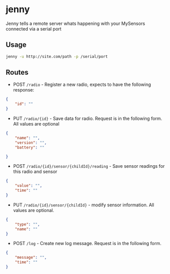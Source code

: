 jenny
=====

Jenny tells a remote server whats happening with your MySensors connected via a serial port


## Usage

```sh
jenny -u http://site.com/path -p /serial/port
```


## Routes

* POST `/radio` - Register a new radio, expects to have the following response:
```json
{
    "id": ""
}
```

* PUT `/radio/{id}` - Save data for radio.  Request is in the following form.
All values are optional
```json
{
    "name": "",
    "version": "",
    "battery": ""

}
```
* POST `/radio/{id}/sensor/{childId}/reading` - Save sensor readings for this radio and sensor
```json
{
    "value": "",
    "time": ""
}
```

* PUT `/radio/{id}/sensor/{childId}` - modify sensor information.  All values are optional.
```json
{
    "type": "",
    "name": ""
}
```

* POST `/log` - Create new log message.  Request is in the following form.
```json
{
    "message": "",
    "time": ""
}
```
